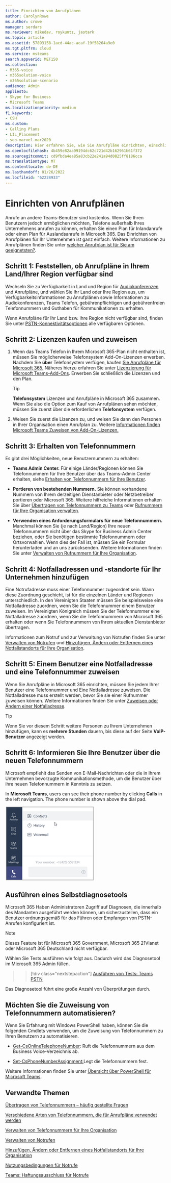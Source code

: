 ```yaml
---
title: Einrichten von Anrufplänen
author: CarolynRowe
ms.author: crowe
manager: serdars
ms.reviewer: mikedav, roykuntz, jastark
ms.topic: article
ms.assetid: 57893158-1acd-44ac-acaf-19f58264a9e0
ms.tgt.pltfrm: cloud
ms.service: msteams
search.appverid: MET150
ms.collection:
- M365-voice
- m365solution-voice
- m365solution-scenario
audience: Admin
appliesto:
- Skype for Business
- Microsoft Teams
ms.localizationpriority: medium
f1.keywords:
- CSH
ms.custom:
- Calling Plans
- LIL_Placement
- seo-marvel-mar2020
description: Hier erfahren Sie, wie Sie Anrufpläne einrichten, einschließlich der in Ihrer Region verfügbaren Pläne anzeigen, Lizenzen kaufen &, Telefonnummern erhalten und Notfalladressen für & hinzufügen.
ms.openlocfilehash: 4b459e82aa99194dc62c721d42b162961b61f372
ms.sourcegitcommit: cd9fbda4ea85a83cb22e241a94d0825ff8186cca
ms.translationtype: MT
ms.contentlocale: de-DE
ms.lasthandoff: 01/26/2022
ms.locfileid: "62228933"
---
```

# <a name="set-up-calling-plans"></a>Einrichten von Anrufplänen

Anrufe an andere Teams-Benutzer sind kostenlos. Wenn Sie Ihren Benutzern jedoch ermöglichen möchten, Telefone außerhalb Ihres Unternehmens anrufen zu können, erhalten Sie einen Plan für Inlandanrufe oder einen Plan für Auslandsanrufe in Microsoft 365. Das Einrichten von Anrufplänen für Ihr Unternehmen ist ganz einfach.  Weitere Informationen zu Anrufplänen finden Sie unter [welcher Anrufplan ist für Sie am geeignetsten?](calling-plan-landing-page.md).

## <a name="step-1-find-out-if-calling-plans-are-available-in-your-countryregion"></a>Schritt 1: Feststellen, ob Anrufpläne in Ihrem Land/Ihrer Region verfügbar sind
Wechseln Sie zu Verfügbarkeit in Land und Region für [Audiokonferenzen](country-and-region-availability-for-audio-conferencing-and-calling-plans/country-and-region-availability-for-audio-conferencing-and-calling-plans.md) und Anrufpläne, und wählen Sie Ihr Land oder Ihre Region aus, um Verfügbarkeitsinformationen zu Anrufplänen sowie Informationen zu Audiokonferenzen, Teams Telefon, gebührenpflichtigen und gebührenfreien Telefonnummern und Guthaben für Kommunikationen zu erhalten.

Wenn Anrufpläne für Ihr Land bzw. Ihre Region nicht verfügbar sind, finden Sie unter [PSTN-Konnektivitätsoptionen](pstn-connectivity.md) alle verfügbaren Optionen.
  
## <a name="step-2-buy-and-assign-licenses"></a>Schritt 2: Lizenzen kaufen und zuweisen
1. Wenn das Teams Telefon in Ihrem Microsoft 365-Plan nicht enthalten ist, müssen Sie  möglicherweise Telefonsystem Add-On-Lizenzen erwerben. Nachdem Sie **über** Telefonsystem verfügen, kaufen [Sie Anrufpläne für Microsoft 365.](calling-plans-for-office-365.md) Näheres hierzu erfahren Sie unter [Lizenzierung für Microsoft Teams-Add-Ons](./teams-add-on-licensing/microsoft-teams-add-on-licensing.md). Erwerben Sie schließlich die Lizenzen und den Plan. 
    
    > [!TIP]
    > **Telefonsystem** Lizenzen und Anrufpläne in Microsoft 365 zusammen. Wenn Sie also die Option zum Kauf von Anrufplänen sehen möchten, müssen Sie zuerst über die erforderlichen **Telefonsystem** verfügen.
  
2. Weisen Sie zuerst die Lizenzen zu, und weisen Sie dann den Personen in Ihrer Organisation einen Anrufplan zu. Weitere [Informationen finden Microsoft Teams Zuweisen von Add-On-Lizenzen.](./teams-add-on-licensing/assign-teams-add-on-licenses.md)
    
## <a name="step-3-get-phone-numbers"></a>Schritt 3: Erhalten von Telefonnummern
Es gibt drei Möglichkeiten, neue Benutzernummern zu erhalten:

- **Teams Admin Center.** Für einige Länder/Regionen können Sie Telefonnummern für Ihre Benutzer über das Teams-Admin Center erhalten, siehe [Erhalten von Telefonnummern für Ihre Benutzer](getting-phone-numbers-for-your-users.md).
    
- **Portieren von bestehenden Nummern.** Sie können vorhandene Nummern von Ihrem derzeitigen Dienstanbieter oder Netzbetreiber portieren oder Microsoft 365. Weitere hilfreiche Informationen erhalten Sie über [Übertragen von Telefonnummern zu Teams](phone-number-calling-plans/transfer-phone-numbers-to-teams.md) oder [Rufnummern für Ihre Organisation verwalten](manage-phone-numbers-for-your-organization/manage-phone-numbers-for-your-organization.md). 
  
- **Verwenden eines Anforderungsformulars für neue Telefonnummern.** Manchmal können Sie (je nach Land/Region) Ihre neuen Telefonnummern nicht über das Skype for Business Admin Center beziehen, oder Sie benötigen bestimmte Telefonnummern oder Ortsvorwahlen. Wenn dies der Fall ist, müssen Sie ein Formular herunterladen und an uns zurücksenden. Weitere Informationen finden Sie unter [Verwalten von Rufnummern für Ihre Organisation](manage-phone-numbers-for-your-organization/manage-phone-numbers-for-your-organization.md). 

## <a name="step-4-add-emergency-addresses-and-locations-for-your-organization"></a>Schritt 4: Notfalladressen und -standorte für Ihr Unternehmen hinzufügen
<a name="bkmk_add_addresses"> </a> Eine Notrufadresse muss einer Telefonnummer zugeordnet sein. Wann diese Zuordnung geschieht, ist für die einzelnen Länder und Regionen unterschiedlich. In den Vereinigten Staaten müssen Sie beispielsweise eine Notfalladresse zuordnen, wenn Sie die Telefonnummer einem Benutzer zuweisen. Im Vereinigten Königreich müssen Sie der Telefonnummer eine Notfalladresse zuordnen, wenn Sie die Telefonnummern von Microsoft 365 erhalten oder wenn Sie Telefonnummern von Ihrem aktuellen Dienstanbieter übertragen. 

Informationen zum Notruf und zur Verwaltung von Notrufen finden Sie unter [Verwalten von Notrufen](what-are-emergency-locations-addresses-and-call-routing.md) und [Hinzufügen, Ändern oder Entfernen eines Notfallstandorts für Ihre Organisation](add-change-remove-emergency-location-organization.md).
    
## <a name="step-5-assign-an-emergency-address-and-a-phone-number-to-a-user"></a>Schritt 5: Einem Benutzer eine Notfalladresse und eine Telefonnummer zuweisen
<a name="bkmk_add_addresses"></a> Wenn Sie Anrufpläne in Microsoft 365 einrichten, müssen Sie jedem Ihrer Benutzer eine Telefonnummer und Eine Notfalladresse zuweisen. Die Notfalladresse muss erstellt werden, bevor Sie sie einer Rufnummer zuweisen können. Weitere Informationen finden Sie unter [Zuweisen oder Ändern einer Notfalladresse](assign-change-emergency-location-user.md).


> [!TIP]
> Wenn Sie vor diesem Schritt weitere Personen zu Ihrem Unternehmen hinzufügen, kann es **mehrere Stunden** dauern, bis diese auf der Seite **VoIP-Benutzer** angezeigt werden. 



## <a name="step-6-tell-your-users-about-their-new-phone-numbers"></a>Schritt 6: Informieren Sie Ihre Benutzer über die neuen Telefonnummern

Microsoft empfiehlt das Senden von E-Mail-Nachrichten oder die in Ihrem Unternehmen bevorzugte Kommunikationsmethode, um die Benutzer über ihre neuen Telefonnummern in Kenntnis zu setzen.
 
In **Microsoft Teams**, users can see their phone number by clicking **Calls** in the left navigation. The phone number is shown above the dial pad.

![Screenshot der nach dem Klicken auf "Anrufe" verfügbaren Optionen.](media/teams-phone-number.png)

## <a name="run-a-self-diagnostics-tool"></a>Ausführen eines Selbstdiagnosetools

Microsoft 365 Haben Administratoren Zugriff auf Diagnosen, die innerhalb des Mandanten ausgeführt werden können, um sicherzustellen, dass ein Benutzer ordnungsgemäß für das Führen oder Empfangen von PSTN-Anrufen konfiguriert ist. 

> [!NOTE]
>Dieses Feature ist für Microsoft 365 Government, Microsoft 365 21Vianet oder Microsoft 365 Deutschland nicht verfügbar.

Wählen Sie Tests ausführen wie folgt aus. Dadurch wird das Diagnosetool im Microsoft 365 Admin füllen.
>> [!div class="nextstepaction"]
>> [Ausführen von Tests: Teams PSTN](https://aka.ms/TeamsPSTNDiag)

Das Diagnosetool führt eine große Anzahl von Überprüfungen durch.

## <a name="do-you-want-to-automate-assigning-phone-numbers"></a>Möchten Sie die Zuweisung von Telefonnummern automatisieren?
<a name="bkmk_add_addresses"> </a>

Wenn Sie Erfahrung mit Windows PowerShell haben, können Sie die folgenden Cmdlets verwenden, um die Zuweisung von Telefonnummern zu Ihren Benutzern zu automatisieren. 
  
- [Get-CsOnlineTelephoneNumber](/powershell/module/skype/Get-CsOnlineTelephoneNumber?view=skype-ps): Ruft die Telefonnummern aus dem Business Voice-Verzeichnis ab.
    
- [Set-CsPhoneNumberAssignment:](/powershell/module/teams/Set-CsPhoneNumberAssignment?view=teams-ps)Legt die Telefonnummern fest.
    
Weitere Informationen finden Sie unter [Übersicht über PowerShell für Microsoft Teams](teams-powershell-overview.md).
  

## <a name="related-topics"></a>Verwandte Themen
[Übertragen von Telefonnummern – häufig gestellte Fragen](./phone-number-calling-plans/port-order-overview.md)

[Verschiedene Arten von Telefonnummern, die für Anrufpläne verwendet werden](different-kinds-of-phone-numbers-used-for-calling-plans.md)

[Verwalten von Telefonnummern für Ihre Organisation](manage-phone-numbers-for-your-organization/manage-phone-numbers-for-your-organization.md)

[Verwalten von Notrufen](what-are-emergency-locations-addresses-and-call-routing.md) 

[Hinzufügen, Ändern oder Entfernen eines Notfallstandorts für Ihre Organisation](add-change-remove-emergency-location-organization.md)

[Nutzungsbedingungen für Notrufe](emergency-calling-terms-and-conditions.md)

[Teams: Haftungsausschluss für Notrufe](https://github.com/MicrosoftDocs/OfficeDocs-SkypeForBusiness/blob/live/Teams/downloads/emergency-calling/emergency-calling-label-(en-us)-(v.1.0).zip?raw=true)

  
